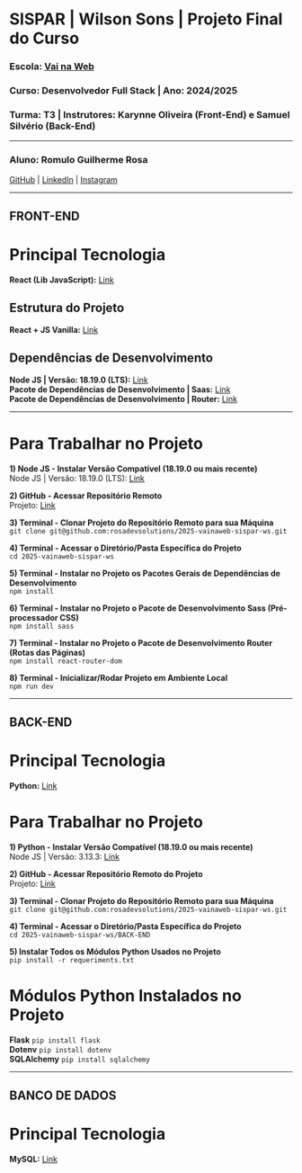 # **SISPAR | Wilson Sons | Projeto Final do Curso**

### **Escola:** [Vai na Web](https://vainaweb.com.br/)<br/>
### **Curso:** Desenvolvedor Full Stack | **Ano:** 2024/2025<br/>
### **Turma:** T3 | **Instrutores:** Karynne Oliveira (Front-End) e Samuel Silvério (Back-End)

---

### **Aluno:** Romulo Guilherme Rosa<br/>
[GitHub](https://github.com/rosadevsolutions) | [LinkedIn](https://www.linkedin.com/in/rosadevsolutions/) | [Instagram](https://www.instagram.com/rosadevsolutions/)<br/>

---

## FRONT-END ##

# Principal Tecnologia
**React (Lib JavaScript):** [Link](https://react.dev/)

## Estrutura do Projeto
**React + JS Vanilla:** [Link](https://vite.dev/guide/)

## Dependências de Desenvolvimento
**Node JS | Versão: 18.19.0 (LTS):** [Link](https://nodejs.org/pt/blog/release/v18.19.0)<br/>
**Pacote de Dependências de Desenvolvimento | Saas:** [Link](https://www.npmjs.com/package/sass)<br/>
**Pacote de Dependências de Desenvolvimento | Router:** [Link](https://www.npmjs.com/package/react-router-dom)<br/>

---

# Para Trabalhar no Projeto

**1) Node JS - Instalar Versão Compatível (18.19.0 ou mais recente)**<br/>
Node JS | Versão: 18.19.0 (LTS): [Link](https://nodejs.org/pt/blog/release/v18.19.0)

**2) GitHub - Acessar Repositório Remoto**<br/>
Projeto: [Link](https://github.com/rosadevsolutions/2025-vainaweb-sispar-ws)

**3) Terminal - Clonar Projeto do Repositório Remoto para sua Máquina**<br/>
`git clone git@github.com:rosadevsolutions/2025-vainaweb-sispar-ws.git`

**4) Terminal - Acessar o Diretório/Pasta Específica do Projeto**<br/>
`cd 2025-vainaweb-sispar-ws`

**5) Terminal - Instalar no Projeto os Pacotes Gerais de Dependências de Desenvolvimento**<br/>
`npm install`

**6) Terminal - Instalar no Projeto o Pacote de Desenvolvimento Sass (Pré-processador CSS)**<br/>
`npm install sass`

**7) Terminal - Instalar no Projeto o Pacote de Desenvolvimento Router (Rotas das Páginas)**<br/>
`npm install react-router-dom`

**8) Terminal - Inicializar/Rodar Projeto em Ambiente Local**<br/>
`npm run dev`

---

## BACK-END ##

# Principal Tecnologia

**Python:** [Link](https://www.python.org/)

# Para Trabalhar no Projeto

**1) Python - Instalar Versão Compatível (18.19.0 ou mais recente)**<br/>
Node JS | Versão: 3.13.3: [Link](https://www.python.org/downloads/)

**2) GitHub - Acessar Repositório Remoto do Projeto**<br/>
Projeto: [Link](https://github.com/rosadevsolutions/2025-vainaweb-sispar-ws)

**3) Terminal - Clonar Projeto do Repositório Remoto para sua Máquina**<br/>
`git clone git@github.com:rosadevsolutions/2025-vainaweb-sispar-ws.git`

**4) Terminal - Acessar o Diretório/Pasta Específica do Projeto**<br/>
`cd 2025-vainaweb-sispar-ws/BACK-END`

**5) Instalar Todos os Módulos Python Usados no Projeto**<br/>
`pip install -r requeriments.txt`

# Módulos Python Instalados no Projeto
**Flask** `pip install flask`<br/>
**Dotenv** `pip install dotenv`<br/>
**SQLAlchemy** `pip install sqlalchemy`<br/>

---

## BANCO DE DADOS ##

# Principal Tecnologia
**MySQL:** [Link](https://www.mysql.com/)
